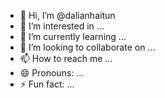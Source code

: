- 👋 Hi, I’m @dalianhaitun
- 👀 I’m interested in ...
- 🌱 I’m currently learning ...
- 💞️ I’m looking to collaborate on ...
- 📫 How to reach me ...
- 😄 Pronouns: ...
- ⚡ Fun fact: ...

<!---
dalianhaitun/dalianhaitun is a ✨ special ✨ repository because its `README.md` (this file) appears on your GitHub profile.
You can click the Preview link to take a look at your changes.
--->
